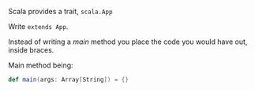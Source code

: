 Scala provides a trait, `scala.App`

Write `extends App`.

Instead of writing a *main* method you place the code you would have out,
inside braces.

Main method being:
```scala
def main(args: Array[String]) = {}
``` 



